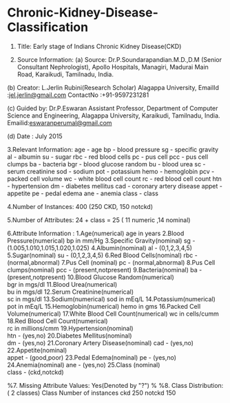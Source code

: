 # Chronic-Kidney-Disease-Classification

1. Title: Early stage of Indians Chronic Kidney Disease(CKD)

2. Source Information:
(a) Source: 
			Dr.P.Soundarapandian.M.D.,D.M
			(Senior Consultant Nephrologist), 
			Apollo  Hospitals, 
			Managiri,
			Madurai Main Road, 
			Karaikudi,
			Tamilnadu,
			India.

(b) Creator: 
			L.Jerlin Rubini(Research Scholar)
			Alagappa University,
			EmailId   :jel.jerlin@gmail.com
			ContactNo :+91-9597231281

(c) Guided by: 
			Dr.P.Eswaran Assistant Professor,
			Department of Computer Science and Engineering,
			Alagappa University,
			Karaikudi,
			Tamilnadu,
			India.
			Emailid:eswaranperumal@gmail.com

(d) Date     : July 2015

3.Relevant Information:
			age		-	age	
			bp		-	blood pressure
			sg		-	specific gravity
			al		-   	albumin
			su		-	sugar
			rbc		-	red blood cells
			pc		-	pus cell
			pcc		-	pus cell clumps
			ba		-	bacteria
			bgr		-	blood glucose random
			bu		-	blood urea
			sc		-	serum creatinine
			sod		-	sodium
			pot		-	potassium
			hemo		-	hemoglobin
			pcv		-	packed cell volume
			wc		-	white blood cell count
			rc		-	red blood cell count
			htn		-	hypertension
			dm		-	diabetes mellitus
			cad		-	coronary artery disease
			appet		-	appetite
			pe		-	pedal edema
			ane		-	anemia
			class		-	class	

4.Number of Instances:  400 (250 CKD, 150 notckd)

5.Number of Attributes: 24 + class = 25 ( 11  numeric ,14  nominal) 

6.Attribute Information :
 	1.Age(numerical)
  	  	age in years
 	2.Blood Pressure(numerical)
	       	bp in mm/Hg
 	3.Specific Gravity(nominal)
	  	sg - (1.005,1.010,1.015,1.020,1.025)
 	4.Albumin(nominal)
		al - (0,1,2,3,4,5)
 	5.Sugar(nominal)
		su - (0,1,2,3,4,5)
 	6.Red Blood Cells(nominal)
		rbc - (normal,abnormal)
 	7.Pus Cell (nominal)
		pc - (normal,abnormal)
 	8.Pus Cell clumps(nominal)
		pcc - (present,notpresent)
 	9.Bacteria(nominal)
		ba  - (present,notpresent)
 	10.Blood Glucose Random(numerical)		
		bgr in mgs/dl
 	11.Blood Urea(numerical)	
		bu in mgs/dl
 	12.Serum Creatinine(numerical)	
		sc in mgs/dl
 	13.Sodium(numerical)
		sod in mEq/L
 	14.Potassium(numerical)	
		pot in mEq/L
 	15.Hemoglobin(numerical)
		hemo in gms
 	16.Packed  Cell Volume(numerical)
 	17.White Blood Cell Count(numerical)
		wc in cells/cumm
 	18.Red Blood Cell Count(numerical)	
		rc in millions/cmm
 	19.Hypertension(nominal)	
		htn - (yes,no)
 	20.Diabetes Mellitus(nominal)	
		dm - (yes,no)
 	21.Coronary Artery Disease(nominal)
		cad - (yes,no)
 	22.Appetite(nominal)	
		appet - (good,poor)
 	23.Pedal Edema(nominal)
		pe - (yes,no)	
 	24.Anemia(nominal)
		ane - (yes,no)
 	25.Class (nominal)		
		class - (ckd,notckd)

%7. Missing Attribute Values: Yes(Denoted by "?")
%
%8. Class Distribution: ( 2 classes)
    		Class 	  Number of instances
    		ckd          	  250
    		notckd       	  150   
     
	

